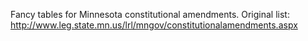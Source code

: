 Fancy tables for Minnesota constitutional amendments.  Original list:
http://www.leg.state.mn.us/lrl/mngov/constitutionalamendments.aspx